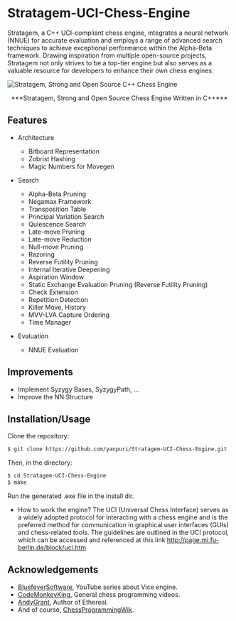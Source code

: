 # Stratagem-UCI-Chess-Engine
Stratagem, a C++ UCI-compliant chess engine, integrates a neural network (NNUE) for accurate evaluation and employs a range of advanced search techniques to achieve exceptional performance within the Alpha-Beta framework. Drawing inspiration from multiple open-source projects, Stratagem not only strives to be a top-tier engine but also serves as a valuable resource for developers to enhance their own chess engines.

![Stratagem, Strong and Open Source C++ Chess Engine](https://github.com/yanpuri/Stratagem-UCI-Chess-Engine/assets/121260820/6cee1812-570d-43db-bf75-92201a4acbda)
                         
<p align="center">
 ***Stratagem, Strong and Open Source Chess Engine Written in C++***
</p>

## Features
* Architecture
  * Bitboard Representation
  * Zobrist Hashing
  * Magic Numbers for Movegen

* Search 
  * Alpha-Beta Pruning
  * Negamax Framework
  * Transposition Table
  * Principal Variation Search
  * Quiescence Search
  * Late-move Pruning
  * Late-move Reduction
  * Null-move Pruning
  * Razoring
  * Reverse Futility Pruning
  * Internal Iterative Deepening
  * Aspiration Window
  * Static Exchange Evaluation Pruning (Reverse Futility Pruning)
  * Check Extension
  * Repetition Detection
  * Killer Move, History
  * MVV-LVA Capture Ordering
  * Time Manager
  
* Evaluation
  * NNUE Evaluation

## Improvements
  * Implement Syzygy Bases, SyzygyPath, ...
  * Improve the NN Structure
    
 ## Installation/Usage
 Clone the repository:

```bash
$ git clone https://github.com/yanpuri/Stratagem-UCI-Chess-Engine.git
```
Then, in the directory:
```bash
$ cd Stratagem-UCI-Chess-Engine
$ make
```
Run the generated .exe file in the install dir.
 
* How to work the engine?
The UCI (Universal Chess Interface) serves as a widely adopted protocol for interacting with a chess engine and is the preferred method for communication in graphical user interfaces (GUIs) and chess-related tools. The guidelines are outlined in the UCI protocol, which can be accessed and referenced at this link http://page.mi.fu-berlin.de/block/uci.htm


## Acknowledgements
* [BluefeverSoftware](https://www.youtube.com/@BlueFeverSoft), YouTube series about Vice engine.
* [CodeMonkeyKing](https://www.youtube.com/@chessprogramming591), General chess programming videos.
* [AndyGrant](https://github.com/AndyGrant), Author of Ethereal.
* And of course, [ChessProgrammingWik](https://www.chessprogramming.org/Main_Page).

